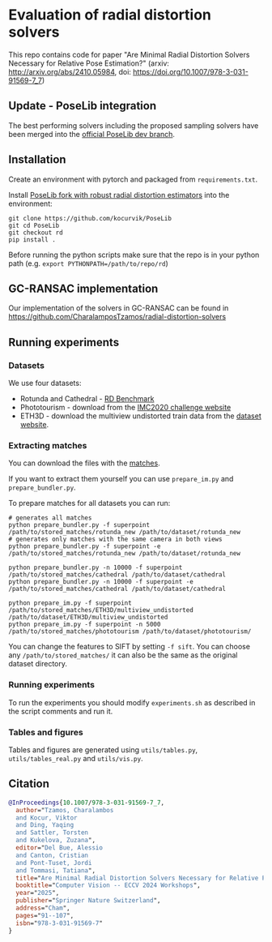 # Evaluation of radial distortion solvers

This repo contains code for paper "Are Minimal Radial Distortion Solvers Necessary for Relative Pose Estimation?" (arxiv: http://arxiv.org/abs/2410.05984, doi: https://doi.org/10.1007/978-3-031-91569-7_7)

## Update - PoseLib integration

The best performing solvers including the proposed sampling solvers have been merged into the [official PoseLib dev branch](https://github.com/PoseLib/PoseLib/tree/dev).

## Installation

Create an environment with pytorch and packaged from `requirements.txt`.

Install [PoseLib fork with robust radial distortion estimators](https://github.com/kocurvik/PoseLib/tree/rd) into the environment:
```shell
git clone https://github.com/kocurvik/PoseLib
git cd PoseLib
git checkout rd
pip install .
```

Before running the python scripts make sure that the repo is in your python path (e.g. `export PYTHONPATH=/path/to/repo/rd`)

## GC-RANSAC implementation 

Our implementation of the solvers in GC-RANSAC can be found in https://github.com/CharalamposTzamos/radial-distortion-solvers

## Running experiments

### Datasets
We use four datasets:
* Rotunda and Cathedral - [RD Benchmark](https://drive.google.com/drive/folders/1XmCglJMU1s6jDq5KcHmo5w2fH6ZTlj6y?usp=drive_link)
* Phototourism - download from the [IMC2020 challenge website](https://www.cs.ubc.ca/~kmyi/imw2020/data.html)
* ETH3D - download the multiview undistorted train data from the [dataset website](https://www.eth3d.net/datasets#high-res-multi-view-training-data).

### Extracting matches

You can download the files with the [matches](http://cogsci.dai.fmph.uniba.sk/~kocur/rd_all_matches.tar.gz).

If you want to extract them yourself you can use `prepare_im.py` and `prepare_bundler.py`.

To prepare matches for all datasets you can run:
```shell
# generates all matches
python prepare_bundler.py -f superpoint /path/to/stored_matches/rotunda_new /path/to/dataset/rotunda_new
# generates only matches with the same camera in both views
python prepare_bundler.py -f superpoint -e /path/to/stored_matches/rotunda_new /path/to/dataset/rotunda_new

python prepare_bundler.py -n 10000 -f superpoint /path/to/stored_matches/cathedral /path/to/dataset/cathedral
python prepare_bundler.py -n 10000 -f superpoint -e /path/to/stored_matches/cathedral /path/to/dataset/cathedral

python prepare_im.py -f superpoint /path/to/stored_matches/ETH3D/multiview_undistorted /path/to/dataset/ETH3D/multiview_undistorted
python prepare_im.py -f superpoint -n 5000 /path/to/stored_matches/phototourism /path/to/dataset/phototourism/
```

You can change the features to SIFT by setting `-f sift`. You can choose any `/path/to/stored_matches/` it can also be the same as the original dataset directory.

### Running experiments

To run the experiments you should modify `experiments.sh` as described in the script comments and run it.

### Tables and figures

Tables and figures are generated using `utils/tables.py`, `utils/tables_real.py` and `utils/vis.py`.

## Citation

```bibtex
@InProceedings{10.1007/978-3-031-91569-7_7,
  author="Tzamos, Charalambos
  and Kocur, Viktor
  and Ding, Yaqing
  and Sattler, Torsten
  and Kukelova, Zuzana",
  editor="Del Bue, Alessio
  and Canton, Cristian
  and Pont-Tuset, Jordi
  and Tommasi, Tatiana",
  title="Are Minimal Radial Distortion Solvers Necessary for Relative Pose Estimation?",
  booktitle="Computer Vision -- ECCV 2024 Workshops",
  year="2025",
  publisher="Springer Nature Switzerland",
  address="Cham",
  pages="91--107",
  isbn="978-3-031-91569-7"
}
```

